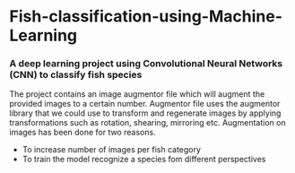 # Fish-classification-using-Machine-Learning
### A deep learning project using Convolutional Neural Networks (CNN) to classify fish species

The project contains an image augmentor file which will augment the provided images to a certain number. 
Augmentor file uses the augmentor library that we could use to transform and regenerate images by applying transformations such as rotation, shearing, mirroring etc.
Augmentation on images has been done for two reasons.
<ul>
<li>To increase number of images per fish category</li>
<li>To train the model recognize a species fom different perspectives</li>
</ul>

